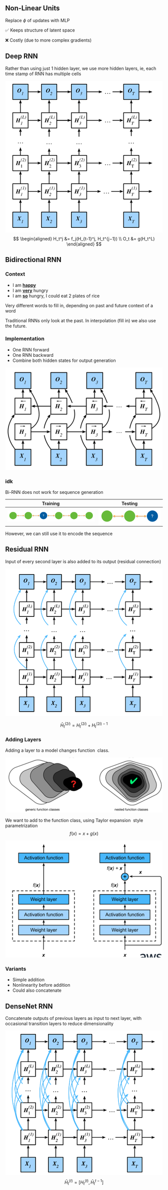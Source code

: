 ## Non-Linear Units

Replace $\phi$ of updates with MLP

✅ Keeps structure of latent space

❌ Costly (due to more complex gradients)

## Deep RNN

Rather than using just 1 hidden layer, we use more hidden layers, ie, each time stamp of RNN has multiple cells

![image-20230527183513296](./assets/image-20230527183513296.png)
$$
\begin{aligned}
H_t^j &= f_j(H_{t-1}^j, H_t^{j−1}) \\
O_t &= g(H_t^L)
\end{aligned}
$$

## Bidirectional RNN

### Context

- I am **<u>happy</u>**
- I am **<u>very</u>** hungry
- I am **<u>so</u>** hungry, I could eat 2 plates of rice

Very different words to fill in, depending on past and future context of a word

Traditional RNNs only look at the past. In interpolation (fill in) we also use the future.

### Implementation

- One RNN forward
- One RNN backward
- Combine both hidden states for output generation

![image-20230527184227397](./assets/image-20230527184227397.png)

### idk

Bi-RNN does not work for sequence generation

| Training                                                     | Testing                                                      |
| ------------------------------------------------------------ | ------------------------------------------------------------ |
| ![image-20230527184327354](./assets/image-20230527184327354.png) | ![image-20230527184332458](./assets/image-20230527184332458.png) |

However, we can still use it to encode the sequence

## Residual RNN

Input of every second layer is also added to its output (residual connection)

![image-20230527184555086](./assets/image-20230527184555086.png)

$$
\bar H_t^{(2i)} = H_t^{(2i)} + H_t^{(2i)−1}
$$

### Adding Layers

Adding a layer to a model changes function  class.

![image-20230527184430838](./assets/image-20230527184430838.png)

We want to add to the function class, using Taylor expansion  style parametrization
$$
f(x) = x + g(x)
$$

![image-20230527184524255](./assets/image-20230527184524255.png)

### Variants

- Simple addition
- Nonlinearity before addition
- Could also concatenate

## DenseNet RNN

Concatenate outputs of previous layers as input to next layer, with occasional transition layers to reduce dimensionality

![image-20230527195815669](./assets/image-20230527195815669.png)
$$
\bar H_t^{(t)} = [H_t^{(t)}, \bar H_t^{t−1}]
$$

